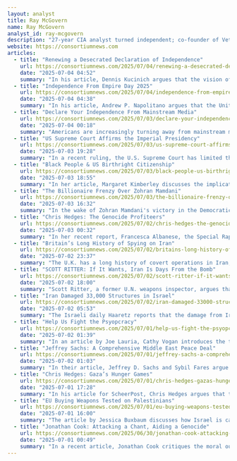```yaml
---
layout: analyst
title: Ray McGovern
name: Ray McGovern
analyst_id: ray-mcgovern
description: "27-year CIA analyst turned independent; co-founder of Veteran Intelligence Professionals for Sanity; writes critical open-source intel assessments."
website: https://consortiumnews.com
articles:
  - title: "Renewing a Desecrated Declaration of Independence"
    url: https://consortiumnews.com/2025/07/04/renewing-a-desecrated-declaration-of-independence/
    date: "2025-07-04 04:52"
    summary: "In his article, Dennis Kucinich argues that the vision of America as a nation governed by laws, as envisioned during the Revolution in 1776, is under threat today, particularly under the leadership of President Trump. He draws parallels between the actions of Trump and the grievances listed against King George III in the Declaration of Independence, suggesting that Trump's unilateral decisions, disregard for constitutional checks and balances, and assaults on civil rights and liberties reflect a modern form of tyranny. Kucinich calls for a recommitment to the principles of equality, justice, and the rule of law, urging the American people to actively defend these ideals to prevent the erosion of democracy and ensure that the nation remains true to its founding values. He emphasizes that the preservation of freedom relies on an engaged and informed citizenry."
  - title: "Independence From Empire Day 2025"
    url: https://consortiumnews.com/2025/07/04/independence-from-empire-day-2025/
    date: "2025-07-04 04:38"
    summary: "In his article, Andrew P. Napolitano argues that the United States has transformed from a republic founded on the principles of individual liberty and limited government, as articulated by Thomas Jefferson in the Declaration of Independence, into an empire characterized by tyranny and overreach. He questions whether true independence exists when citizens are governed by a distant authority that engages in actions such as undeclared wars, mass surveillance, and the erosion of due process. Napolitano emphasizes that the foundational values of natural law, consent of the governed, and the protection of natural rights have been largely abandoned, leading to a government that claims excessive powers and undermines personal freedoms. He warns that unchecked government poses a significant threat to liberty, suggesting that it may need to be altered or abolished to prevent further erosion of individual rights."
  - title: "Declare Your Independence From Mainstream Media"
    url: https://consortiumnews.com/2025/07/03/declare-your-independence-from-mainstream-media/
    date: "2025-07-04 00:18"
    summary: "Americans are increasingly turning away from mainstream media (MSM) and seeking out independent online platforms, with Consortium News being a notable example that has been challenging conventional narratives for three decades. The outlet has consistently critiqued the establishment's positions on various significant issues, including the Iraq War, Russiagate, the Assange case, and the Ukraine crisis. As it celebrates its 30th anniversary, Consortium News encourages supporters to declare their independence from mainstream media manipulation by contributing to its mission on Independence Day."
  - title: "US Supreme Court Affirms the Imperial Presidency"
    url: https://consortiumnews.com/2025/07/03/us-supreme-court-affirms-the-imperial-presidency/
    date: "2025-07-03 19:28"
    summary: "In a recent ruling, the U.S. Supreme Court has limited the authority of federal judges to issue universal injunctions against presidential actions, effectively prioritizing executive power over judicial oversight. This decision arose from a challenge to former President Trump's executive order aimed at restricting birthright citizenship for children born in the U.S. to noncitizen parents. The Court's 6-3 ruling allows Trump to implement his order while leaving the question of its constitutionality unresolved. Dissenting justices expressed concern that this ruling undermines the rule of law and disproportionately affects vulnerable populations who may lack the resources to challenge government actions individually. The implications of this decision could lead to a fragmented legal landscape where only those with means can seek justice, raising alarms about the potential erosion of constitutional rights."
  - title: "Black People & US Birthright Citizenship"
    url: https://consortiumnews.com/2025/07/03/black-people-us-birthright-citizenship/
    date: "2025-07-03 18:55"
    summary: "In her article, Margaret Kimberley discusses the implications of Donald Trump's executive order aimed at redefining birthright citizenship, which could potentially strip citizenship rights from marginalized groups, particularly Black Americans. She highlights the historical context of citizenship in the U.S., noting that the 14th Amendment was a crucial remedy for the injustices faced by Black people, especially following the Dred Scott decision. The proposed changes in citizenship documentation could create barriers for individuals who may lack the necessary proof of their parents' citizenship, leading to a risk of statelessness. Kimberley warns that if birthright citizenship is altered, it could empower future presidents to redefine citizenship at will, undermining hard-won rights for Black Americans. She emphasizes the need for vigilance, as the pursuit of restricting citizenship could inadvertently harm the very groups it aims to protect, and urges caution against trusting a system that has historically failed to uphold legal protections for Black citizens."
  - title: "The Billionaire Frenzy Over Zohran Mamdani"
    url: https://consortiumnews.com/2025/07/03/the-billionaire-frenzy-over-zohran-mamdani/
    date: "2025-07-03 16:32"
    summary: "In the wake of Zohran Mamdani's victory in the Democratic primary for New York City mayor, corporate elites and billionaires are expressing alarm over the potential shift towards policies that prioritize social justice over profit. Norman Solomon highlights the historical sentiment of John Jay, emphasizing the tension between oligarchs and the democratic aspirations of the populace. The article notes that while Mamdani's grassroots campaign mobilized 40,000 volunteers, the establishment, represented by figures like former Governor Andrew Cuomo and incumbent Mayor Eric Adams, could still pose a significant threat by splitting the anti-Mamdani vote. Wealthy donors are already strategizing to back alternative candidates against Mamdani, fearing the implications of his progressive policies. The article draws parallels to previous electoral battles, suggesting that the fight for democracy and social equity in New York is far from over, as powerful interests regroup to maintain their influence."
  - title: "Chris Hedges: The Genocide Profiteers"
    url: https://consortiumnews.com/2025/07/02/chris-hedges-the-genocide-profiteers/
    date: "2025-07-03 00:32"
    summary: "In her recent report, Francesca Albanese, the Special Rapporteur on the Occupied Palestinian Territories, calls for over 1,000 corporations, including major firms like Amazon, Microsoft, and Lockheed Martin, to sever ties with Israel or face accountability for their complicity in war crimes against Palestinians. The report highlights how these entities profit from the Israeli occupation and the ongoing genocide in Gaza, describing the situation as a "captive market" for corporate exploitation. Albanese emphasizes that the military operations in Gaza serve as a testing ground for advanced military technologies, which are then marketed globally. The report also criticizes international banks, charities, and universities for their roles in sustaining the Israeli military and its operations. Following the report's release, the U.S. government has called for Albanese's dismissal, accusing her of promoting antisemitism and undermining the global economy. The article argues that the network of corporations and institutions supporting Israel's actions are complicit in the genocide and must be held accountable."
  - title: "Britain’s Long History of Spying on Iran"
    url: https://consortiumnews.com/2025/07/02/britains-long-history-of-spying-on-iran/
    date: "2025-07-02 23:37"
    summary: "The U.K. has a long history of covert operations in Iran, involving both attempts to undermine its government and secret dealings, including the sale of chemical weapons materials. British intelligence agencies, particularly MI6 and GCHQ, have engaged in various activities such as orchestrating a coup in 1953 to remove the democratically elected prime minister Mohammed Mosaddeq, supporting the shah's regime, and later collaborating with the Islamic Republic for intelligence purposes. Notably, GCHQ's Joint Threat Research Intelligence Group (JTRIG) employed cyber warfare tactics and social media manipulation to monitor and disrupt Iranian opposition movements. Despite publicly distancing itself from military actions against Iran, the U.K. has been deeply involved in espionage and influence operations aimed at controlling Iran's political landscape and nuclear ambitions, often in collaboration with U.S. and Israeli intelligence."
  - title: "SCOTT RITTER: If It Wants, Iran Is Days From the Bomb"
    url: https://consortiumnews.com/2025/07/02/scott-ritter-if-it-wants-iran-is-weeks-from-a-bomb/
    date: "2025-07-02 18:00"
    summary: "Scott Ritter, a former U.N. weapons inspector, argues that Iran has the capability to produce a nuclear weapon within days if the political decision is made, particularly in light of recent conflicts with Israel. Following a series of missile exchanges, Iranian officials have indicated a potential shift in their stance on nuclear weapons, suggesting that the religious fatwa against them could be lifted if national security is threatened. Ritter highlights that Iran has advanced its nuclear program significantly, with the ability to enrich uranium to weapons-grade levels and the necessary components for a nuclear bomb already in place. Despite U.S. intelligence asserting that Iran has not yet decided to pursue a nuclear weapon, Ritter warns that the current geopolitical climate and Iran's declarations imply a readiness to act swiftly should the Supreme Leader give the order. The article underscores the implications of the U.S. withdrawal from the Iran nuclear deal, which has allowed Iran to expand its nuclear capabilities and position itself as a de facto nuclear power."
  - title: "Iran Damaged 33,000 Structures in Israel"
    url: https://consortiumnews.com/2025/07/02/iran-damaged-33000-structures-in-israel/
    date: "2025-07-02 05:53"
    summary: "The Israeli daily Haaretz reports that the damage from Iran's recent counterattack on Israel has resulted in nearly 33,000 applications for financial assistance due to damaged structures. Despite efforts by Israeli authorities to limit media coverage, the extent of destruction is becoming clear, with significant failures of the Iron Dome air defense system allowing Iranian missiles to cause widespread damage. In Tel Aviv alone, 480 buildings were affected, with many severely damaged, while the overall impact of the attacks has left 29 civilians dead and thousands of homes and vehicles damaged. The report highlights that the current situation is far worse than during the 1991 Gulf War, where fewer missiles caused less destruction. In addition to civilian infrastructure, Iranian strikes also targeted military bases and key facilities, further exacerbating the damage."
  - title: "Help Us Fight the Psyopcracy"
    url: https://consortiumnews.com/2025/07/01/help-us-fight-the-psyopcracy-2/
    date: "2025-07-02 01:39"
    summary: "In an article by Joe Lauria, Cathy Vogan introduces the term "psyopcracy" to describe the pervasive influence of psychological operations (PSYOP) on public perception, particularly in the context of U.S. media and foreign policy. The piece highlights how disinformation campaigns, often orchestrated by U.S. intelligence agencies, shape narratives that mislead the American public about wars and conflicts, such as those in Vietnam, Iraq, Ukraine, and Gaza. Lauria argues that these operations create entrenched false beliefs, portraying the U.S. as a benevolent force while obscuring its aggressive motives. Consortium News, where Lauria writes, aims to combat this manipulation by exposing the truth behind these narratives and challenging the accepted realities shaped by psyops."
  - title: "Jeffrey Sachs: A Comprehensive Middle East Peace Deal"
    url: https://consortiumnews.com/2025/07/01/jeffrey-sachs-a-comprehensive-middle-east-peace-deal/
    date: "2025-07-02 01:03"
    summary: "In their article, Jeffrey D. Sachs and Sybil Fares argue that Israel's aggressive and destabilizing actions across the Middle East, driven by a desire to prevent the establishment of a Palestinian state, have led to widespread violence and turmoil from Libya to Iran. They contend that Israel's strategy of regime change, particularly against Iran, is both reckless and counterproductive, as it undermines peace efforts and exacerbates regional instability. The authors propose a comprehensive peace plan that includes recognizing Palestine as a state, withdrawing Israeli forces from occupied territories, and lifting sanctions on Iran in exchange for a peaceful nuclear program. They emphasize that a genuine commitment to peace is essential for U.S. interests and regional stability, urging a shift away from supporting Israel's current policies."
  - title: "Chris Hedges: Gaza’s Hunger Games"
    url: https://consortiumnews.com/2025/07/01/chris-hedges-gazas-hunger-games/
    date: "2025-07-01 17:28"
    summary: "In his article for ScheerPost, Chris Hedges argues that the Israeli government's strategy in Gaza employs starvation as a weapon of genocide against the Palestinian population, drawing parallels to historical instances of orchestrated famine used in genocides. He highlights the dire humanitarian crisis in Gaza, where Palestinians are subjected to systematic violence and deprivation, forced to risk their lives for scarce food supplies at heavily guarded aid distribution points. Hedges describes the brutal tactics employed by Israeli soldiers, including shooting unarmed civilians and treating them as a hostile force, while also criticizing international complicity in the ongoing violence. He asserts that the ultimate goal of these actions is the complete annexation of Gaza, with Palestinians being reduced to a state of desperation and humiliation, as the region becomes increasingly uninhabitable."
  - title: "EU Buying Weapons Tested on Palestinians"
    url: https://consortiumnews.com/2025/07/01/eu-buying-weapons-tested-on-palestine/
    date: "2025-07-01 16:00"
    summary: "The article by Jessica Buxbaum discusses how Israel is capitalizing on Europe's rearmament in response to perceived threats from Russia, particularly as NATO and EU nations increase military budgets and seek new defense partners amid a shifting geopolitical landscape. Despite facing accusations of genocide in the International Court of Justice, Israel has seen a significant rise in arms sales to European countries, with imports of Israeli weaponry increasing dramatically. Nations like Spain, Germany, and Poland have made substantial purchases of Israeli military technology, even as they publicly criticize Israel's actions in Gaza. The article highlights the ethical implications of these arms deals, noting that many European governments continue to engage with Israel despite international treaties aimed at preventing arms transfers that could lead to human rights violations. As Europe prepares for potential conflict, Israel's military technology, tested in occupied territories, becomes increasingly integrated into European defense systems, raising questions about the morality of profiting from such transactions."
  - title: "Jonathan Cook: Attacking a Chant, Aiding a Genocide"
    url: https://consortiumnews.com/2025/06/30/jonathan-cook-attacking-a-chant-aiding-a-genocide/
    date: "2025-07-01 00:49"
    summary: "In a recent article, Jonathan Cook critiques the moral outrage expressed by U.K. Prime Minister Keir Starmer and the media over a chant by the punk band Bob Vylan at Glastonbury, which called for "Death to the IDF," while ignoring the ongoing violence and alleged genocide perpetrated by the Israeli military against Palestinians in Gaza. Cook argues that the focus on the band's words distracts from the real atrocities committed by the Israeli government, which has been responsible for the deaths of tens of thousands of Palestinians, including children. He highlights the hypocrisy of the BBC and the U.K. government, which prioritize condemning symbolic expressions of dissent over addressing the actual violence and suffering inflicted on civilians. Cook suggests that this moral panic serves to obscure the complicity of Western governments and media in Israel's actions, allowing them to evade accountability for their role in the ongoing conflict."
---
```


